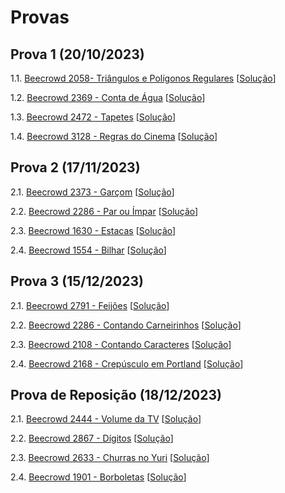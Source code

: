 # Provas

## Prova 1 (20/10/2023)

1.1. [Beecrowd 2058- Triângulos e Polígonos Regulares](https://www.beecrowd.com.br/judge/pt/problems/view/2058) [[Solução](beecrowd_2058.py)]
   
1.2. [Beecrowd 2369 - Conta de Água](https://www.beecrowd.com.br/judge/pt/problems/view/2369) [[Solução](beecrowd_2369.py)]

1.3. [Beecrowd 2472 - Tapetes](https://www.beecrowd.com.br/judge/pt/problems/view/2472) [[Solução](beecrowd_2472.py)]

1.4. [Beecrowd 3128 - Regras do Cinema](https://www.beecrowd.com.br/judge/pt/problems/view/3128) [[Solução](beecrowd_3128.py)]

## Prova 2 (17/11/2023)

2.1. [Beecrowd 2373 - Garçom](https://www.beecrowd.com.br/judge/pt/problems/view/2373) [[Solução](beecrowd_2373.py)]
   
2.2. [Beecrowd 2286 - Par ou Ímpar](https://www.beecrowd.com.br/judge/pt/problems/view/2286) [[Solução](beecrowd_2286.py)]

2.3. [Beecrowd 1630 - Estacas](https://www.beecrowd.com.br/judge/pt/problems/view/1630) [[Solução](beecrowd_1630.py)]

2.4. [Beecrowd 1554 - Bilhar](https://www.beecrowd.com.br/judge/pt/problems/view/1554) [[Solução](beecrowd_1554.py)]

## Prova 3 (15/12/2023)

2.1. [Beecrowd 2791 - Feijões](https://www.beecrowd.com.br/judge/pt/problems/view/2791) [[Solução](beecrowd_2791.py)]
   
2.2. [Beecrowd 2286 - Contando Carneirinhos](https://www.beecrowd.com.br/judge/pt/problems/view/2286) [[Solução](beecrowd_2286.py)]

2.3. [Beecrowd 2108 - Contando Caracteres](https://www.beecrowd.com.br/judge/pt/problems/view/2108) [[Solução](beecrowd_2108.py)]

2.4. [Beecrowd 2168 - Crepúsculo em Portland](https://www.beecrowd.com.br/judge/pt/problems/view/2168) [[Solução](beecrowd_2168.py)]

## Prova de Reposição (18/12/2023)

2.1. [Beecrowd 2444 - Volume da TV](https://www.beecrowd.com.br/judge/pt/problems/view/2444) [[Solução](beecrowd_2444.py)]
   
2.2. [Beecrowd 2867 - Dígitos](https://www.beecrowd.com.br/judge/pt/problems/view/2867) [[Solução](beecrowd_2867.py)]

2.3. [Beecrowd 2633 - Churras no Yuri](https://www.beecrowd.com.br/judge/pt/problems/view/2633) [[Solução](../simulados/beecrowd_2633.py)]

2.4. [Beecrowd 1901 - Borboletas](https://www.beecrowd.com.br/judge/pt/problems/view/1901) [[Solução](beecrowd_1901.py)]
